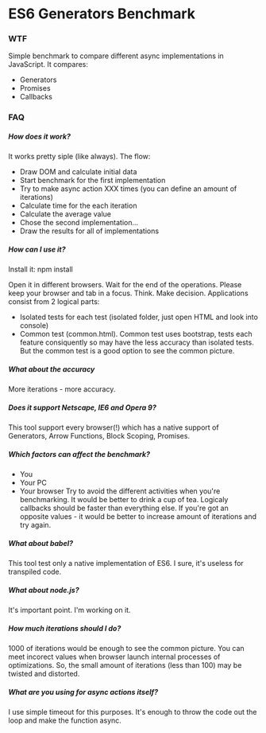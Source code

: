 # ES6 Generators Benchmark
### WTF
Simple benchmark to compare different async implementations in JavaScript. It compares:
- Generators
- Promises
- Callbacks
### FAQ
##### How does it work?
It works pretty siple (like always). The flow:
- Draw DOM and calculate initial data
- Start benchmark for the first implementation
- Try to make async action XXX times (you can define an amount of iterations)
- Calculate time for the each iteration
- Calculate the average value
- Chose the second implementation...
- Draw the results for all of implementations

##### How can I use it?
Install it:
npm install

Open it in different browsers. Wait for the end of the operations. Please keep your browser and tab in a focus. Think. Make decision. Applications consist from 2 logical parts: 
- Isolated tests for each test (isolated folder, just open HTML and look into console)
- Common test (common.html). Common test uses bootstrap, tests each feature consiquently so may have the less accuracy than isolated tests. But the common test is a good option to see the common picture.
##### What about the accuracy
More iterations - more accuracy.
##### Does it support Netscape, IE6 and Opera 9?
This tool support every browser(!) which has a native support of Generators, Arrow Functions, Block Scoping, Promises.
##### Which factors can affect the benchmark?
- You
- Your PC
- Your browser
Try to avoid the different activities when you're benchmarking. It would be better to drink a cup of tea.
Logicaly callbacks should be faster than everything else. If you're got an opposite values - it would be better to increase amount of iterations and try again.
##### What about babel?
This tool test only a native implementation of ES6. I sure, it's useless for transpiled code.
##### What about node.js?
It's important point. I'm working on it.
##### How much iterations should I do?
1000 of iterations would be enough to see the common picture. You can meet incorect values when browser launch internal processes of optimizations. So, the small amount of iterations (less than 100) may be twisted and distorted.
##### What are you using for async actions itself?
I use simple timeout for this purposes. It's enough to throw the code out the loop and make the function async.
